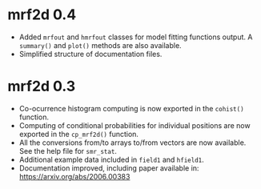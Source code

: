 # mrf2d 0.4
  * Added `mrfout` and `hmrfout` classes for model fitting functions output. A `summary()` and `plot()` methods are also available.
  * Simplified structure of documentation files.

# mrf2d 0.3

  * Co-ocurrence histogram computing is now exported in the `cohist()` function.
  * Computing of conditional probabilities for individual positions are now exported in the `cp_mrf2d()` function.
  * All the conversions from/to arrays to/from vectors are now available. See the help file for `smr_stat`.
  * Additional example data included in `field1` and `hfield1`.
  * Documentation improved, including paper available in: https://arxiv.org/abs/2006.00383
